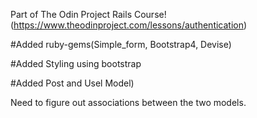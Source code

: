 

Part of The Odin Project Rails Course!(https://www.theodinproject.com/lessons/authentication)

#Added ruby-gems(Simple_form, Bootstrap4, Devise)

#Added Styling using bootstrap

#Added Post and Usel Model)

Need to figure out associations between the two models.


